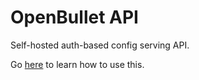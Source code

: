 # OpenBullet API
Self-hosted auth-based config serving API.

Go [here](https://openbullet.github.io/remote.html) to learn how to use this.
